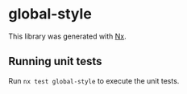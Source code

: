 # global-style

This library was generated with [Nx](https://nx.dev).

## Running unit tests

Run `nx test global-style` to execute the unit tests.
